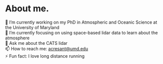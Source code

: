 # About me.
 🔭 I’m currently working on my PhD in Atmospheric and Oceanic Science at the University of Maryland  
 🌱 I’m currently focusing on using space-based lidar data to learn about the atmosphere  
 💬 Ask me about the CATS lidar  
 📫 How to reach me: acresant@umd.edu  
 ⚡ Fun fact: I love long distance running

